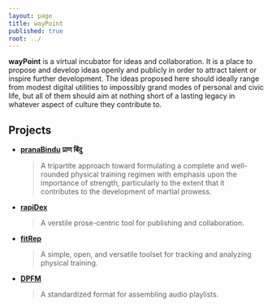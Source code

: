 ```yaml
---
layout: page
title: wayPoint
published: true
root: ../
---
```


**wayPoint** is a virtual incubator for ideas and collaboration.  It is a place to propose and develop ideas openly and publicly in order to attract talent or inspire further development.  The ideas proposed here should ideally range from modest digital utilities to impossibly grand modes of personal and civic life, but all of them should aim at nothing short of a lasting legacy in whatever aspect of culture they contribute to.

## Projects

 * **[pranaBindu](./pranaBindu)** **प्राण बिंदु**
   > A tripartite approach toward formulating a complete and well-rounded physical training regimen with emphasis upon the importance of strength, particularly to the extent that it contributes to the development of martial prowess.
 * **[rapiDex](./rapiDex)**
   > A verstile prose-centric tool for publishing and collaboration.
 * **[fitRep](./fitRep)**
   > A simple, open, and versatile toolset for tracking and analyzing physical training.
 * **[DPFM](./DPFM)**
   > A standardized format for assembling audio playlists.
